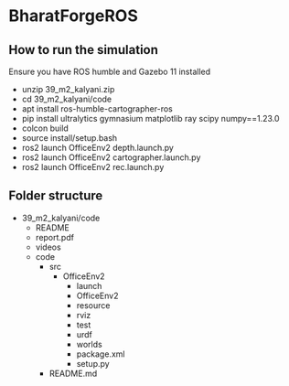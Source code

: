 # BharatForgeROS

## How to run the simulation
Ensure you have ROS humble and Gazebo 11 installed
- unzip 39_m2_kalyani.zip
- cd 39_m2_kalyani/code
- apt install ros-humble-cartographer-ros
- pip install ultralytics gymnasium matplotlib ray scipy numpy==1.23.0
- colcon build
- source install/setup.bash
- ros2 launch OfficeEnv2 depth.launch.py
- ros2 launch OfficeEnv2 cartographer.launch.py
- ros2 launch OfficeEnv2 rec.launch.py

## Folder structure
- 39_m2_kalyani/code
    - README
    - report.pdf
    - videos
    - code
        - src
            - OfficeEnv2
                - launch
                - OfficeEnv2
                - resource
                - rviz
                - test
                - urdf
                - worlds
                - package.xml
                - setup.py
        - README.md

